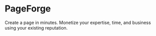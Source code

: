 # PageForge
Create a page in minutes. Monetize your expertise, time, and business using your existing reputation.
